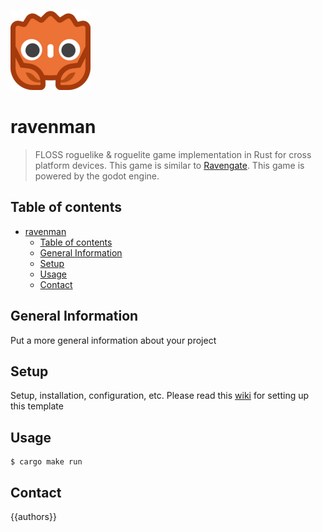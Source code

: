 ![Project Logo](./godot/assets/godot-ferris-128x128.png)

# ravenman
> FLOSS roguelike &amp; roguelite game implementation in Rust for cross platform devices.
> This game is similar to [Ravengate](https://gitlab.com/ygingras/revengate). This game is powered by the godot engine.

## Table of contents
- [ravenman](#ravenman)
  - [Table of contents](#table-of-contents)
  - [General Information](#general-information)
  - [Setup](#setup)
  - [Usage](#usage)
  - [Contact](#contact)

## General Information
Put a more general information about your project

## Setup
Setup, installation, configuration, etc. Please read this [wiki](https://github.com/macalimlim/godot-rust-template/wiki) for setting up this template

## Usage
```shell
$ cargo make run
```
## Contact
{{authors}}
